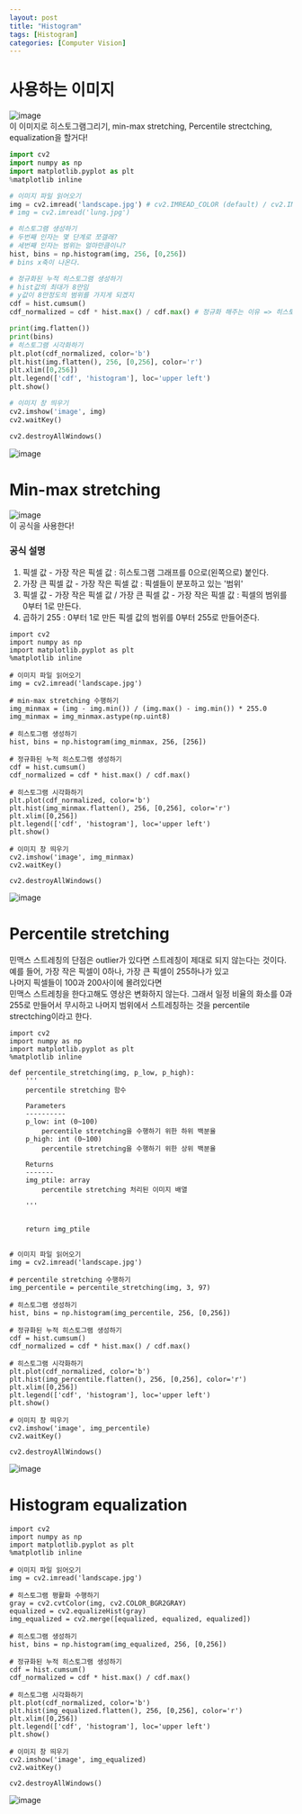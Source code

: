 ```yaml
---
layout: post
title: "Histogram"
tags: [Histogram]
categories: [Computer Vision]
---
```

# 사용하는 이미지
![image](https://user-images.githubusercontent.com/50114210/65142177-17508280-da4d-11e9-83ff-3d0efc073c06.png)        
이 이미지로 히스토그램그리기, min-max stretching, Percentile strectching, equalization을 할거다!

```python
import cv2
import numpy as np
import matplotlib.pyplot as plt
%matplotlib inline

# 이미지 파일 읽어오기
img = cv2.imread('landscape.jpg') # cv2.IMREAD_COLOR (default) / cv2.IMREAD_GRAYSCALE / cv2.IMREAD_UNCHANGED
# img = cv2.imread('lung.jpg')

# 히스토그램 생성하기
# 두번째 인자는 몇 단계로 쪼갤래?
# 세번째 인자는 범위는 얼마만큼이니?
hist, bins = np.histogram(img, 256, [0,256])
# bins x축이 나온다.

# 정규화된 누적 히스토그램 생성하기
# hist값의 최대가 8만임
# y값이 8만정도의 범위를 가지게 되겠지
cdf = hist.cumsum()
cdf_normalized = cdf * hist.max() / cdf.max() # 정규화 해주는 이유 => 히스토그램과 같은 스케일로 표현하기 위함

print(img.flatten())
print(bins)
# 히스토그램 시각화하기
plt.plot(cdf_normalized, color='b')
plt.hist(img.flatten(), 256, [0,256], color='r')
plt.xlim([0,256])
plt.legend(['cdf', 'histogram'], loc='upper left')
plt.show()

# 이미지 창 띄우기
cv2.imshow('image', img)
cv2.waitKey()

cv2.destroyAllWindows()
```
![image](https://user-images.githubusercontent.com/50114210/65142142-00aa2b80-da4d-11e9-868a-8091f604a01d.png)

# Min-max stretching
![image](https://user-images.githubusercontent.com/50114210/65142360-7f06cd80-da4d-11e9-91a5-d1131765e1bd.png)        
이 공식을 사용한다!       
### 공식 설명
1. 픽셀 값 - 가장 작은 픽셀 값 : 히스토그램 그래프를 0으로(왼쪽으로) 붙인다.
2. 가장 큰 픽셀 값 - 가장 작은 픽셀 값 : 픽셀들이 분포하고 있는 '범위'    
3. 픽셀 값 - 가장 작은 픽셀 값 / 가장 큰 픽셀 값 - 가장 작은 픽셀 값 : 픽셀의 범위를 0부터 1로 만든다.   
4. 곱하기 255 : 0부터 1로 만든 픽셀 값의 범위를 0부터 255로 만들어준다.

```
import cv2
import numpy as np
import matplotlib.pyplot as plt
%matplotlib inline

# 이미지 파일 읽어오기
img = cv2.imread('landscape.jpg')

# min-max stretching 수행하기
img_minmax = (img - img.min()) / (img.max() - img.min()) * 255.0
img_minmax = img_minmax.astype(np.uint8)

# 히스토그램 생성하기
hist, bins = np.histogram(img_minmax, 256, [256])

# 정규화된 누적 히스토그램 생성하기
cdf = hist.cumsum()
cdf_normalized = cdf * hist.max() / cdf.max()

# 히스토그램 시각화하기
plt.plot(cdf_normalized, color='b')
plt.hist(img_minmax.flatten(), 256, [0,256], color='r')
plt.xlim([0,256])
plt.legend(['cdf', 'histogram'], loc='upper left')
plt.show()

# 이미지 창 띄우기
cv2.imshow('image', img_minmax)
cv2.waitKey()

cv2.destroyAllWindows()
```

![image](https://user-images.githubusercontent.com/50114210/65142818-867aa680-da4e-11e9-897e-faab6a8e12ea.png)        

# Percentile stretching
민맥스 스트레칭의 단점은 outlier가 있다면 스트레칭이 제대로 되지 않는다는 것이다.    
예를 들어, 가장 작은 픽셀이 0하나, 가장 큰 픽셀이 255하나가 있고    
나머지 픽셀들이 100과 200사이에 몰려있다면    
민맥스 스트레칭을 한다고해도 영상은 변화하지 않는다.
그래서 일정 비율의 화소를 0과 255로 만들어서 무시하고 나머지 범위에서 스트레칭하는 것을
percentile strectching이라고 한다.

```
import cv2
import numpy as np
import matplotlib.pyplot as plt
%matplotlib inline

def percentile_stretching(img, p_low, p_high):
    '''
    percentile stretching 함수
    
    Parameters
    ----------
    p_low: int (0~100)
        percentile stretching을 수행하기 위한 하위 백분율
    p_high: int (0~100)
        percentile stretching을 수행하기 위한 상위 백분율
    
    Returns
    -------
    img_ptile: array
        percentile stretching 처리된 이미지 배열
    
    '''
    
    
    return img_ptile
    

# 이미지 파일 읽어오기
img = cv2.imread('landscape.jpg')

# percentile stretching 수행하기
img_percentile = percentile_stretching(img, 3, 97)

# 히스토그램 생성하기
hist, bins = np.histogram(img_percentile, 256, [0,256])

# 정규화된 누적 히스토그램 생성하기
cdf = hist.cumsum()
cdf_normalized = cdf * hist.max() / cdf.max()

# 히스토그램 시각화하기
plt.plot(cdf_normalized, color='b')
plt.hist(img_percentile.flatten(), 256, [0,256], color='r')
plt.xlim([0,256])
plt.legend(['cdf', 'histogram'], loc='upper left')
plt.show()

# 이미지 창 띄우기
cv2.imshow('image', img_percentile)
cv2.waitKey()

cv2.destroyAllWindows()
```
![image](https://user-images.githubusercontent.com/50114210/65142858-9d20fd80-da4e-11e9-8dfe-44375b7d73fb.png)         

# Histogram equalization
```
import cv2
import numpy as np
import matplotlib.pyplot as plt
%matplotlib inline

# 이미지 파일 읽어오기
img = cv2.imread('landscape.jpg')

# 히스토그램 평활화 수행하기
gray = cv2.cvtColor(img, cv2.COLOR_BGR2GRAY)
equalized = cv2.equalizeHist(gray)
img_equalized = cv2.merge([equalized, equalized, equalized])

# 히스토그램 생성하기
hist, bins = np.histogram(img_equalized, 256, [0,256])

# 정규화된 누적 히스토그램 생성하기
cdf = hist.cumsum()
cdf_normalized = cdf * hist.max() / cdf.max()

# 히스토그램 시각화하기
plt.plot(cdf_normalized, color='b')
plt.hist(img_equalized.flatten(), 256, [0,256], color='r')
plt.xlim([0,256])
plt.legend(['cdf', 'histogram'], loc='upper left')
plt.show()

# 이미지 창 띄우기
cv2.imshow('image', img_equalized)
cv2.waitKey()

cv2.destroyAllWindows()
```
![image](https://user-images.githubusercontent.com/50114210/65142921-b629ae80-da4e-11e9-8034-6d2df38e99a1.png)        







